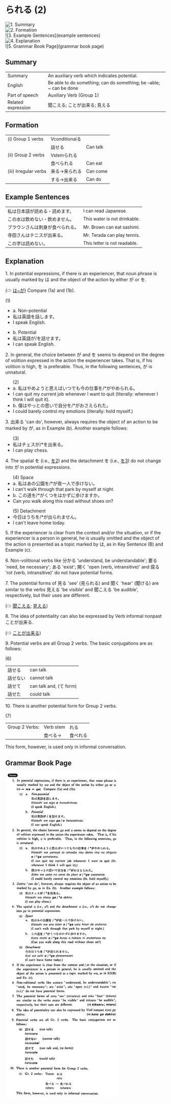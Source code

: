 # られる (2)

![1. Summary](summary)<br>
![2. Formation](formation)<br>
![3. Example Sentences](example sentences)<br>
![4. Explanation](explanation)<br>
![5. Grammar Book Page](grammar book page)<br>


## Summary

<table><tr>   <td>Summary</td>   <td>An auxiliary verb which indicates potential.</td></tr><tr>   <td>English</td>   <td>Be able to do something; can do something; be –able; ~ can be done</td></tr><tr>   <td>Part of speech</td>   <td>Auxiliary Verb (Group 1)</td></tr><tr>   <td>Related expression</td>   <td>聞こえる; ことが出来る; 見える</td></tr></table>

## Formation

<table class="table"> <tbody><tr class="tr head"> <td class="td"><span class="numbers">(i)</span> <span> <span class="bold">Group 1 verbs</span></span></td> <td class="td"><span>Vconditional<span class="concept">る</span></span></td> <td class="td"><span>&nbsp;</span></td> </tr> <tr class="tr"> <td class="td"><span>&nbsp;</span></td> <td class="td"><span>話せ<span class="concept">る</span></span> </td> <td class="td"><span>Can    talk</span></td> </tr> <tr class="tr head"> <td class="td"><span class="numbers">(ii)</span> <span> <span class="bold">Group 2 verbs</span></span></td> <td class="td"><span>Vstem<span class="concept">られる</span></span></td> <td class="td"><span>&nbsp;</span></td> </tr> <tr class="tr"> <td class="td"><span>&nbsp;</span></td> <td class="td"><span>食べ<span class="concept">られる</span></span> </td> <td class="td"><span>Can    eat</span></td> </tr> <tr class="tr head"> <td class="td"><span class="numbers">(iii)</span> <span> <span class="bold">Irregular verbs</span></span></td> <td class="td"><span>来る</span><span>→来<span class="concept">られる</span></span></td> <td class="td"><span>Can    come</span></td> </tr> <tr class="tr"> <td class="td"><span>&nbsp;</span></td> <td class="td"><span>する</span><span>→<span class="concept">出来る</span></span></td> <td class="td"><span>Can    do</span></td> </tr></tbody></table>

## Example Sentences

<table><tr>   <td>私は日本語が読める・読めます。</td>   <td>I can read Japanese.</td></tr><tr>   <td>この水は飲めない・飲めません。</td>   <td>This water is not drinkable.</td></tr><tr>   <td>ブラウンさんは刺身が食べられる。</td>   <td>Mr. Brown can eat sashimi.</td></tr><tr>   <td>寺田さんはテニスが出来る。</td>   <td>Mr. Terada can play tennis.</td></tr><tr>   <td>この字は読めない。</td>   <td>This letter is not readable.</td></tr></table>

## Explanation

<p>1. In potential expressions, if there is an experiencer, that noun phrase is usually marked by は and the object of the action by either が or を.</p>  <p>(⇨ <a href="#㊦ は～が">は~が</a>) Compare (1a) and (1b).</p>  <p>(1)</p>  <ul> <li>a. Non-potential</li> <li>私は英語を話します。</li> <li>I speak English.</li> </ul>  <ul> <li>b. Potential</li> <li>私は英語が/を話<span class="cloze">せます</span>。</li> <li>I can speak English.</li> </ul>  <p>2. In general, the choice between が and を seems to depend on the degree of volition expressed in the action the experiencer takes. That is, if his volition is high, を is preferable. Thus, in the following sentences, が is unnatural.</p>  <ul>(2) <li>a. 私はやめようと思えばいつでも今の仕事を/*がやめ<span class="cloze">られる</span>。</li> <li>I can quit my current job whenever I want to quit (literally: whenever I think I will quit it).</li> <div class="divide"></div> <li>b. 僕はやっとの思いで自分を/*がおさえ<span class="cloze">られた</span>。</li> <li>I could barely control my emotions (literally: hold myself.)</li> </ul>  <p>3. 出来る 'can do', however, always requires the object of an action to be marked by が, as in Example (b). Another example follows:</p>  <ul>(3) <li>私はチェスが/*を出来る。</li> <li>I can play chess.</li> </ul>  <p>4. The spatial を (i.e., <a href="#㊦ を (2)">を2</a>) and the detachment を (i.e., <a href="#㊦ を (3)">を3</a>) do not change into が in potential expressions.</p>  <ul>(4) Space <li>a. 私はあの公園を/*が夜一人で歩<span class="cloze">けない</span>。</li> <li>I can't walk through that park by myself at night.</li> <div class="divide"></div> <li>b. この道を/*がくつをはかずに歩<span class="cloze">けますか</span>。</li> <li>Can you walk along this road without shoes on?</li> </ul>  <ul>(5) Detachment <li>今日はうちを/*が出<span class="cloze">られません。</li> <li>I can't leave home today.</li> </ul>  <p>5. If the experiencer is clear from the context and/or the situation, or if the experiencer is a person in general, he is usually omitted and the object of the action is presented as a topic marked by は, as in Key Sentence (B) and Example (c).</p>  <p>6. Non-volitional verbs like 分かる 'understand, be understandable'; 要る 'need, be necessary'; ある 'exist'; 開く 'open (verb, intransitive)' and 腐る 'rot (verb, intransitive)' do not have potential forms.</p>  <p>7. The potential forms of 見る 'see' (見<span class="cloze">られる</span>) and 聞く 'hear' (聞<span class="cloze">ける</span>) are similar to the verbs 見える 'be visible' and 聞こえる 'be audible', respectively, but their uses are different.</p>   <p>(⇨ <a href="#㊦ 聞こえる・きこえる">聞こえる</a>; <a href="#㊦ 見える・みえる">見える</a>)</p>  <p>8. The idea of potentiality can also be expressed by Verb informal nonpastことが出来る.</p>  <p>(⇨ <a href="#㊦ ことが出来る・できる">ことが出来る</a>)</p>  <p>9. Potential verbs are all Group 2 verbs. The basic conjugations are as follows:</p>  <p>(6)</p>  <table class="table"> <tbody> <tr class="tr"> <td class="td">話せ<span class="cloze">る</span></td> <td class="td">can talk</td> </tr> <tr class="tr"> <td class="td">話せ<span class="cloze">ない</span></td> <td class="td">cannot talk</td> </tr> <tr class="tr"> <td class="td">話せ<span class="cloze">て</span></td> <td class="td">can talk and, (て form)</td> </tr> <tr class="tr"> <td class="td">話せ<span class="cloze">た</span></td> <td class="td">could talk</td> </tr> </tbody> </table>   <p>10. There is another potential form for Group 2 verbs.</p>  <p>(7)</p>  <table class="table"> <tbody> <tr class="tr"> <td class="td">Group 2 Verbs:</td> <td class="td">Verb stem</td> <td class="td"><span class="cloze">れる</span></td> </tr> <tr class="tr"> <td class="td"></td> <td class="td">食べる→</td> <td class="td">食べ<span class="cloze">れる</span></td> </tr> </tbody> </table>  <p>This form, however, is used only in informal conversation.</p>

## Grammar Book Page

![](../img/Basicられる2.png)

